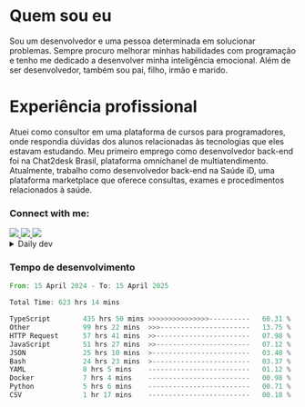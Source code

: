 # Quem sou eu
Sou um desenvolvedor e uma pessoa determinada em solucionar problemas. Sempre procuro melhorar minhas habilidades com programação e tenho me dedicado a desenvolver minha inteligência emocional. Além de ser desenvolvedor, também sou pai, filho, irmão e marido.

# Experiência profissional
Atuei como consultor em uma plataforma de cursos para programadores, onde respondia dúvidas dos alunos relacionadas às tecnologias que eles estavam estudando.
Meu primeiro emprego como desenvolvedor back-end foi na Chat2desk Brasil, plataforma omnichanel de multiatendimento.
Atualmente, trabalho como desenvolvedor back-end na Saúde iD, uma plataforma marketplace que oferece consultas, exames e procedimentos relacionados à saúde.

### Connect with me:
<a href="https://www.linkedin.com/in/theusmoreira" target="_blank" >
<img src="https://img.shields.io/badge/linkedin-%230077B5.svg?&style=for-the-badge&logo=linkedin&logoColor=white ">
</a>
<a href="https://www.instagram.com/matheus.s.moreira/" target="_blank">
<img src="https://img.shields.io/badge/instagram-%23E4405F.svg?&style=for-the-badge&logo=instagram&logoColor=white">
</a>
<a href="mailto:matheussm301@gmail.com"  target="_blank">
<img src="https://img.shields.io/badge/gmail-%23E4405F.svg?&style=for-the-badge&logo=gmail&logoColor=white">
</a>


<details>
  <summary>Daily dev </summary>
<p>
  <a href="https://app.daily.dev/matheussantos"><img src="https://github.com/matheus-santos-moreira/matheus-santos-moreira/blob/master/devcard.svg" width="200" alt="Matheus Santos's Dev Card"/></a>
 </p>
</details>

<h3>Tempo de desenvolvimento</h3>

<!--START_SECTION:waka-->

```rust
From: 15 April 2024 - To: 15 April 2025

Total Time: 623 hrs 14 mins

TypeScript        435 hrs 50 mins >>>>>>>>>>>>>>>----------   60.31 %
Other             99 hrs 22 mins  >>>----------------------   13.75 %
HTTP Request      57 hrs 41 mins  >>-----------------------   07.98 %
JavaScript        51 hrs 27 mins  >>-----------------------   07.12 %
JSON              25 hrs 10 mins  >------------------------   03.48 %
Bash              24 hrs 23 mins  >------------------------   03.37 %
YAML              8 hrs 5 mins    -------------------------   01.12 %
Docker            7 hrs 4 mins    -------------------------   00.98 %
Python            5 hrs 6 mins    -------------------------   00.71 %
CSV               1 hr 17 mins    -------------------------   00.18 %
```

<!--END_SECTION:waka-->
